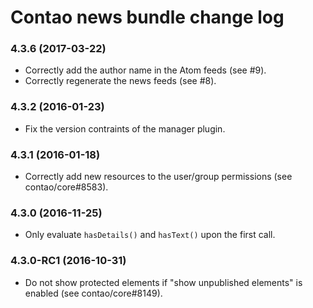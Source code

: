 # Contao news bundle change log

### 4.3.6 (2017-03-22)

 * Correctly add the author name in the Atom feeds (see #9).
 * Correctly regenerate the news feeds (see #8).

### 4.3.2 (2016-01-23)

 * Fix the version contraints of the manager plugin.

### 4.3.1 (2016-01-18)

 * Correctly add new resources to the user/group permissions (see contao/core#8583).

### 4.3.0 (2016-11-25)

 * Only evaluate `hasDetails()` and `hasText()` upon the first call.

### 4.3.0-RC1 (2016-10-31)

 * Do not show protected elements if "show unpublished elements" is enabled (see contao/core#8149).
